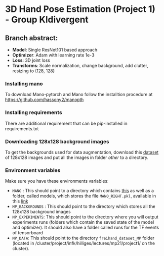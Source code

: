 # 3D Hand Pose Estimation (Project 1) - Group KIdivergent

## Branch abstract:
- **Model**: Single ResNet101 based approach
- **Optimizer**: Adam with learning rate 1e-3
- **Loss**: 3D joint loss
- **Transforms**: Scale normalization, change background, add clutter, resizing to (128, 128) 


### Installing mano
To download Mano-pytorch and Mano follow the installtion procedure at https://github.com/hassony2/manopth

### Installing requirements
There are additional requirement that can be pip-installed in requirements.txt

### Downloading 128x128 background images

To get the backgrounds used for data augmentation, download this [dataset](http://chaladze.com/l5/img/Linnaeus%205%20128X128.rar)  of 128x128 images and put all the images in folder _other_ to a directory.

### Environment variables

Make sure you have these environments variables:

- `MANO` : This should point to a directory which contains [this](https://github.com/hassony2/manopth/tree/master/mano)  as well as a folder, called models, which
stores the file `MANO_RIGHT.pkl`, available in this [link](https://mano.is.tue.mpg.de/downloads) 
- `MP_BACKGROUNDS` : This should point to the directory which stores all the 128x128 background images
- `MP_EXPERIMENTS`: This should point to the directory where you will output experiments runs (folders which contain the saved state of the model and optimizer). It should also have a folder called runs for the TF events of tensorboard
- `MP_DATA`: This should point to the directory `freihand_dataset_MP` folder (located in /cluster/project/infk/hilliges/lectures/mp21/project1/ on the cluster).
